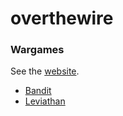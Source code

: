 # overthewire

### Wargames

See the [website][1].

- [Bandit](./bandit/README.md)
- [Leviathan](./leviathan/README.md)

[1]: <https://overthewire.org/wargames/> "Wargames landing page"

